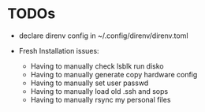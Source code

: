 # TODOs

- declare direnv config in ~/.config/direnv/direnv.toml

- Fresh Installation issues:
  - Having to manually check lsblk run disko
  - Having to manually generate copy hardware config
  - Having to manually set user passwd
  - Having to manually load old .ssh and sops
  - Having to manually rsync my personal files
